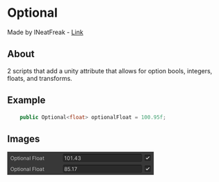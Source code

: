 # Optional

Made by INeatFreak - [Link](https://gist.github.com/INeatFreak/e01763f844336792ebe07c1cd1b6d018)


## About

2 scripts that add a unity attribute that allows for option bools, integers, floats, and transforms.

## Example

``` C#
    public Optional<float> optionalFloat = 100.95f;
```



## Images
![e](./optionalexample.png)



